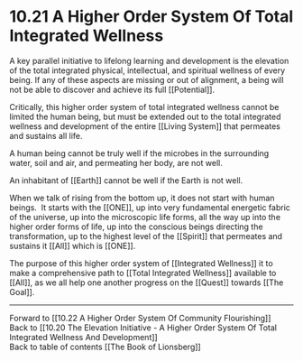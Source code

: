 # 10.21 A Higher Order System Of Total Integrated Wellness

A key parallel initiative to lifelong learning and development is the elevation of the total integrated physical, intellectual, and spiritual wellness of every being. If any of these aspects are missing or out of alignment, a being will not be able to discover and achieve its full [[Potential]].

Critically, this higher order system of total integrated wellness cannot be limited the human being, but must be extended out to the total integrated wellness and development of the entire [[Living System]] that permeates and sustains all life.

A human being cannot be truly well if the microbes in the surrounding water, soil and air, and permeating her body, are not well.

An inhabitant of [[Earth]] cannot be well if the Earth is not well.

When we talk of rising from the bottom up, it does not start with human beings.  It starts with the [[ONE]], up into very fundamental energetic fabric of the universe, up into the microscopic life forms, all the way up into the higher order forms of life, up into the conscious beings directing the transformation, up to the highest level of the [[Spirit]] that permeates and sustains it [[All]] which is [[ONE]]. 

The purpose of this higher order system of [[Integrated Wellness]] it to make a comprehensive path to [[Total Integrated Wellness]] available to [[All]], as we all help one another progress on the [[Quest]] towards [[The Goal]].

___

Forward to [[10.22 A Higher Order System Of Community Flourishing]]                   
Back to [[10.20 The Elevation Initiative - A Higher Order System Of Total Integrated Wellness And Development]]                        
Back to table of contents [[The Book of Lionsberg]]  

